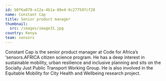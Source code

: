 ```yaml
---
id: b0f6a078-e12a-4b1a-88e4-9c277597cf28
name: Constant Cap
title: Senior product manager
thumbnail:
  src: /images/image31.jpg
country: Kenya
team: sensors
---
```


Constant Cap is the senior product manager at Code for Africa’s ‘sensors.AFRICA citizen science program. He has a deep interest in sustainable mobility, urban resilience and inclusive planning and sits on the Socially Just Public Transport Working Group. He is also involved in the Equitable Mobility for City Health and Wellbeing research project.
